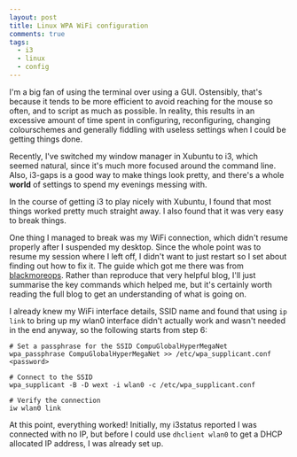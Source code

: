 ```yaml
---
layout: post
title: Linux WPA WiFi configuration
comments: true
tags:
  - i3
  - linux
  - config
---
```


I'm a big fan of using the terminal over using a GUI. Ostensibly, that's because it tends to be more efficient to avoid reaching for the mouse so often, and to script as much as possible. In reality, this results in an excessive amount of time spent in configuring, reconfiguring, changing colourschemes and generally fiddling with useless settings when I could be getting things done.

Recently, I've switched my window manager in Xubuntu to i3, which seemed natural, since it's much more focused around the command line. Also, i3-gaps is a good way to make things look pretty, and there's a whole **world** of settings to spend my evenings messing with.

In the course of getting i3 to play nicely with Xubuntu, I found that most things worked pretty much straight away. I also found that it was very easy to break things.

One thing I managed to break was my WiFi connection, which didn't resume properly after I suspended my desktop. Since the whole point was to resume my session where I left off, I didn't want to just restart so I set about finding out how to fix it. The guide which got me there was from [blackmoreops](http://www.blackmoreops.com/2014/09/18/connect-to-wifi-network-from-command-line-in-linux/). Rather than reproduce that very helpful blog, I'll just summarise the key commands which helped me, but it's certainly worth reading the full blog to get an understanding of what is going on.

I already knew my WiFi interface details, SSID name and found that using `ip link` to bring up my wlan0 interface didn't actually work and wasn't needed in the end anyway, so the following starts from step 6:

    # Set a passphrase for the SSID CompuGlobalHyperMegaNet
    wpa_passphrase CompuGlobalHyperMegaNet >> /etc/wpa_supplicant.conf
    <password>
    
    # Connect to the SSID
    wpa_supplicant -B -D wext -i wlan0 -c /etc/wpa_supplicant.conf
    
    # Verify the connection
    iw wlan0 link

At this point, everything worked! Initially, my i3status reported I was connected with no IP, but before I could use `dhclient wlan0` to get a DHCP allocated IP address, I was already set up.
